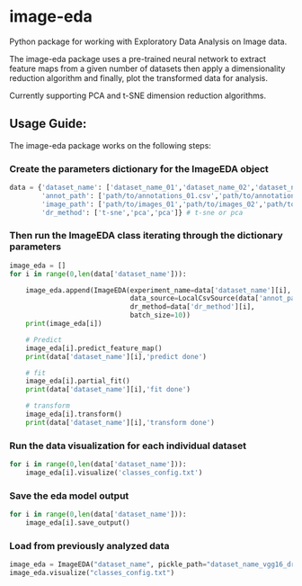 # image-eda
Python package for working with Exploratory Data Analysis on Image data.

The image-eda package uses a pre-trained neural network to extract feature maps from a given number of datasets then apply a dimensionality reduction algorithm and finally, plot the transformed data for analysis.

Currently supporting PCA and t-SNE dimension reduction algorithms.

## Usage Guide:

The image-eda package works on the following steps:

### Create the parameters dictionary for the ImageEDA object

```python
data = {'dataset_name': ['dataset_name_01','dataset_name_02','dataset_name_xx'],
        'annot_path': ['path/to/annotations_01.csv','path/to/annotations_02.csv','path/to/annotations_xx.csv'],
        'image_path': ['path/to/images_01','path/to/images_02','path/to/images_xx'],
        'dr_method': ['t-sne','pca','pca']} # t-sne or pca
```

### Then run the ImageEDA class iterating through the dictionary parameters

```python
image_eda = []
for i in range(0,len(data['dataset_name'])):

    image_eda.append(ImageEDA(experiment_name=data['dataset_name'][i],
                              data_source=LocalCsvSource(data['annot_path'][i],data['image_path'][i], data['dataset_name'][i]),
                              dr_method=data['dr_method'][i],
                              batch_size=10))
    print(image_eda[i])

    # Predict
    image_eda[i].predict_feature_map()
    print(data['dataset_name'][i],'predict done')

    # fit
    image_eda[i].partial_fit()
    print(data['dataset_name'][i],'fit done')

    # transform
    image_eda[i].transform()
    print(data['dataset_name'][i],'transform done')
```

### Run the data visualization for each individual dataset

```python
for i in range(0,len(data['dataset_name'])):
    image_eda[i].visualize('classes_config.txt')
```

### Save the eda model output


```python
for i in range(0,len(data['dataset_name'])):
    image_eda[i].save_output()
```

### Load from previously analyzed data 

```python
image_eda = ImageEDA("dataset_name", pickle_path="dataset_name_vgg16_dr_method_.pickle")
image_eda.visualize("classes_config.txt")
```
